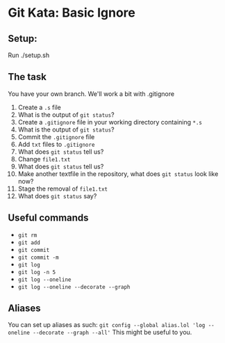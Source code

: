 # Git Kata: Basic Ignore
## Setup:
Run ./setup.sh

## The task
You have your own branch. We'll work a bit with .gitignore

1. Create a `.s` file
1. What is the output of `git status`?
1. Create a `.gitignore` file in your working directory containing `*.s`
1. What is the output of `git status`?
1. Commit the `.gitignore` file
1. Add `txt` files to `.gitignore`
1. What does `git status` tell us?
1. Change `file1.txt`
1. What does `git status` tell us?
1. Make another textfile in the repository, what does `git status` look like now?
1. Stage the removal of `file1.txt`
1. What does `git status` say?

## Useful commands
- `git rm`
- `git add`
- `git commit`
- `git commit -m`
- `git log`
- `git log -n 5`
- `git log --oneline`
- `git log --oneline --decorate --graph`


## Aliases
You can set up aliases as such:
`git config --global alias.lol 'log --oneline --decorate --graph --all'`
This might be useful to you.
